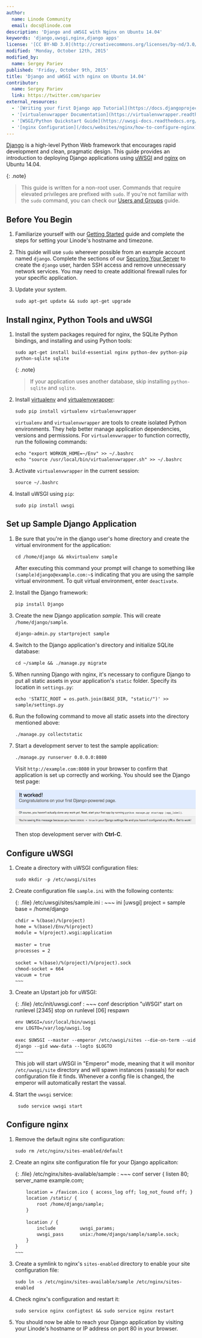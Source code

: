 ```yaml
---
author:
  name: Linode Community
  email: docs@linode.com
description: 'Django and uWSGI with Nginx on Ubuntu 14.04'
keywords: 'django,uwsgi,nginx,django apps'
license: '[CC BY-ND 3.0](http://creativecommons.org/licenses/by-nd/3.0/us/)'
modified: 'Monday, October 12th, 2015'
modified_by:
  name: Sergey Pariev
published: 'Friday, October 9th, 2015'
title: 'Django and uWSGI with nginx on Ubuntu 14.04'
contributor:
  name: Sergey Pariev
  link: https://twitter.com/spariev
external_resources:
  - '[Writing your first Django app Tutorial](https://docs.djangoproject.com/en/dev/intro/tutorial01/#intro-tutorial01)'
  - '[virtualenvwrapper Documentation](https://virtualenvwrapper.readthedocs.org/en/latest/)'
  - '[WSGI/Python Quickstart Guide](https://uwsgi-docs.readthedocs.org/en/latest/WSGIquickstart.html)'
  - '[nginx Configuration](/docs/websites/nginx/how-to-configure-nginx)'
---
```


[Django](https://www.djangoproject.com/) is a high-level Python Web framework that encourages rapid development and clean, pragmatic design. This guide provides an introduction to deploying Django applications using [uWSGI](https://uwsgi-docs.readthedocs.org/) and [nginx](https://www.nginx.com/) on Ubuntu 14.04.

{: .note}
>
>This guide is written for a non-root user. Commands that require elevated privileges are prefixed with `sudo`. If you're not familiar with the `sudo` command, you can check our [Users and Groups](/docs/tools-reference/linux-users-and-groups) guide.

## Before You Begin

1.  Familiarize yourself with our [Getting Started](/docs/getting-started) guide and complete the steps for setting your Linode's hostname and timezone.

2.  This guide will use `sudo` wherever possible from an example account named `django`. Complete the sections of our [Securing Your Server](/docs/security/securing-your-server) to create the `django` user, harden SSH access and remove unnecessary network services. You may need to create additional firewall rules for your specific application.

3.  Update your system.

        sudo apt-get update && sudo apt-get upgrade


## Install nginx, Python Tools and uWSGI

1.  Install the system packages required for nginx, the SQLite Python bindings, and installing and using Python tools:

        sudo apt-get install build-essential nginx python-dev python-pip python-sqlite sqlite

	{: .note}
	>
	>If your application uses another database, skip installing `python-sqlite` and `sqlite`.

4.  Install [virtualenv](https://virtualenv.pypa.io/en/latest/) and [virtualenvwrapper](http://virtualenvwrapper.readthedocs.org/en/latest/):

        sudo pip install virtualenv virtualenvwrapper

	`virtualenv` and `virtualenvwrapper` are tools to create isolated Python environments. They help better manage application dependencies, versions and permissions. For `virtualenvwrapper` to function correctly, run the following commands:

		echo "export WORKON_HOME=~/Env" >> ~/.bashrc
		echo "source /usr/local/bin/virtualenvwrapper.sh" >> ~/.bashrc

3.  Activate `virtualenvwrapper` in the current session:

		source ~/.bashrc

4.  Install uWSGI using `pip`:

		sudo pip install uwsgi

## Set up Sample Django Application

1.  Be sure that you're in the django user's home directory and create the virtual environment for the application:

		cd /home/django && mkvirtualenv sample

	After executing this command your prompt will change to something like `(sample)django@example.com:~$` indicating that you are using the sample virtual environment. To quit virtual environment, enter `deactivate`.

2.  Install the Django framework:

        pip install Django

3.  Create the new Django application *sample*. This will create `/home/django/sample`.

        django-admin.py startproject sample

4.  Switch to the Django application's directory and initialize SQLite database:

		cd ~/sample && ./manage.py migrate

5.  When running Django with nginx, it's necessary to configure Django to put all static assets in your application's `static` folder. Specify its location in `settings.py`:

		echo 'STATIC_ROOT = os.path.join(BASE_DIR, "static/")' >> sample/settings.py

6.  Run the following command to move all static assets into the directory mentioned above:

		./manage.py collectstatic

7.  Start a development server to test the sample application:

		./manage.py runserver 0.0.0.0:8080

	Visit `http://example.com:8080` in your browser to confirm that application is set up correctly and working. You should see the Django test page:

	[![Django test page.](/docs/assets/django-test-page-small.png)](/docs/assets/django-test-page.png)

	Then stop development server with **Ctrl-C**.

## Configure uWSGI

1.  Create a directory with uWSGI configuration files:

		sudo mkdir -p /etc/uwsgi/sites

2.  Create configuration file `sample.ini` with the following contents:

	{: .file}
	/etc/uwsgi/sites/sample.ini
	:   ~~~ ini
		[uwsgi]
		project = sample
		base = /home/django

		chdir = %(base)/%(project)
		home = %(base)/Env/%(project)
		module = %(project).wsgi:application

		master = true
		processes = 2

		socket = %(base)/%(project)/%(project).sock
		chmod-socket = 664
		vacuum = true
    	~~~

3.  Create an Upstart job for uWSGI:

	{: .file}
	/etc/init/uwsgi.conf
	:   ~~~ conf
		description "uWSGI"
		start on runlevel [2345]
		stop on runlevel [06]
		respawn

		env UWSGI=/usr/local/bin/uwsgi
		env LOGTO=/var/log/uwsgi.log

		exec $UWSGI --master --emperor /etc/uwsgi/sites --die-on-term --uid django --gid www-data --logto $LOGTO
    	~~~

	This job will start uWSGI in "Emperor" mode, meaning that it will monitor `/etc/uwsgi/site` directory and will spawn instances (vassals) for each configuration file it finds. Whenever a config file is changed, the emperor will automatically restart the vassal.

4. Start the `uwsgi` service:

		sudo service uwsgi start

## Configure nginx

1.  Remove the default nginx site configuration:

		sudo rm /etc/nginx/sites-enabled/default

2.  Create an nginx site configuration file for your Django applicaiton:

	{: .file}
	/etc/nginx/sites-available/sample
	:   ~~~ conf
		server {
			listen 80;
			server_name example.com;

	    	location = /favicon.ico { access_log off; log_not_found off; }
			location /static/ {
				root /home/django/sample;
			}

        	location / {
				include         uwsgi_params;
				uwsgi_pass      unix:/home/django/sample/sample.sock;
			}
		}
		~~~


3.  Create a symlink to nginx's `sites-enabled` directory to enable your site configuration file:

		sudo ln -s /etc/nginx/sites-available/sample /etc/nginx/sites-enabled

4.  Check nginx's configuration and restart it:

		sudo service nginx configtest && sudo service nginx restart

5.  You should now be able to reach your Django application by visiting your Linode's hostname or IP address on port 80 in your browser.